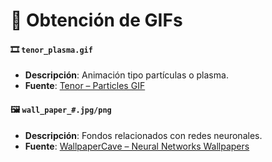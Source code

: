 <!-- # Obtención de los archivos

## tenor_plasma.gif
https://tenor.com/es-US/view/particles-gif-26673686

## wall_paper_#.jpg
https://wallpapercave.com/neural-networks-wallpapers -->

# 📂 Obtención de GIFs

#### 🎞️ `tenor_plasma.gif`

* **Descripción**: Animación tipo partículas o plasma.
* **Fuente**: [Tenor – Particles GIF](https://tenor.com/es-US/view/particles-gif-26673686)

#### 🖼️ `wall_paper_#.jpg/png`

* **Descripción**: Fondos relacionados con redes neuronales.
* **Fuente**: [WallpaperCave – Neural Networks Wallpapers](https://wallpapercave.com/neural-networks-wallpapers)
